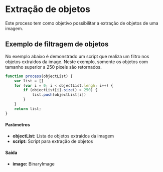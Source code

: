 # Extração de objetos

Este proceso tem como objetivo possibilitar a extração de objetos de uma imagem.

## Exemplo de filtragem de objetos

No exemplo abaixo é demonstrado um script que realiza um filtro nos objetos extraidos da image. Neste exemplo, somente os objetos com tamanho superior a 250 pixels são retornados.

```javascript
function process(objectList) {
    var list = []
    for (var i = 0; i < objectList.lengh; i++) {
        if (objectList[i].size() > 250) {
            list.push(objectList[i])
        }
    }
    return list;
}
```

#### Parâmetros
* __objectList:__ Lista de objetos extraidos da imagem
* __script:__ Script para extração de objetos   

#### Saída
* __image:__ BinaryImage
